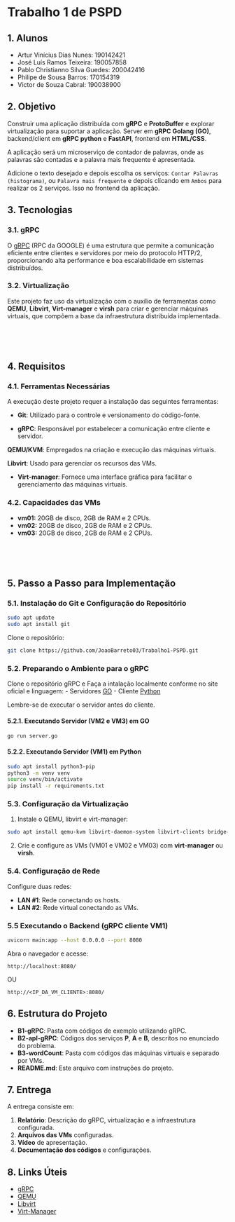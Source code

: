 # Trabalho 1 de PSPD


## 1. Alunos
- Artur Vinícius Dias Nunes: 190142421
- José Luís Ramos Teixeira: 190057858
- Pablo Christianno Silva Guedes: 200042416
- Philipe de Sousa Barros: 170154319
- Victor de Souza Cabral: 190038900



## 2. Objetivo

Construir uma aplicação distribuída com **gRPC** e **ProtoBuffer** e explorar virtualização para suportar a aplicação. Server em **gRPC Golang (GO)**, backend/client em **gRPC python** e **FastAPI**, frontend em **HTML/CSS**.

A aplicação será um microserviço de contador de palavras, onde as palavras são contadas e a palavra mais frequente é apresentada. 

Adicione o texto desejado e depois escolha os serviços: ```Contar Palavras (histograma)```, ou  ```Palavra mais frequente``` e depois clicando em ```Ambos``` para realizar os 2 serviços. Isso no frontend da aplicação.



## 3. Tecnologias

### 3.1. gRPC
O [gRPC](https://grpc.io/) (RPC da GOOGLE) é uma estrutura que permite a comunicação eficiente entre clientes e servidores por meio do protocolo HTTP/2, proporcionando alta performance e boa escalabilidade em sistemas distribuídos.

### 3.2. Virtualização

Este projeto faz uso da virtualização com o auxílio de ferramentas como **QEMU**, **Libvirt**, **Virt-manager** e **virsh** para criar e gerenciar máquinas virtuais, que compõem a base da infraestrutura distribuída implementada.

</br>
</br>
</br>



## 4. Requisitos

### 4.1. Ferramentas Necessárias

A execução deste projeto requer a instalação das seguintes ferramentas:

- **Git**: Utilizado para o controle e versionamento do código-fonte.

- **gRPC**: Responsável por estabelecer a comunicação entre cliente e servidor.

**QEMU/KVM**: Empregados na criação e execução das máquinas virtuais.

**Libvirt**: Usado para gerenciar os recursos das VMs.

- **Virt-manager**: Fornece uma interface gráfica para facilitar o gerenciamento das máquinas virtuais.


### 4.2. Capacidades das VMs
- **vm01:** 20GB de disco, 2GB de RAM e 2 CPUs.
- **vm02:** 20GB de disco, 2GB de RAM e 2 CPUs.
- **vm03:** 20GB de disco, 2GB de RAM e 2 CPUs.

</br>
</br>
</br>













## 5. Passo a Passo para Implementação

### 5.1. Instalação do Git e Configuração do Repositório

```bash
sudo apt update
sudo apt install git
```
Clone o repositório:
```bash
git clone https://github.com/JoaoBarreto03/Trabalho1-PSPD.git
```



### 5.2. Preparando o Ambiente para o gRPC

Clone o repositório gRPC e Faça a intalação localmente conforme no site oficial e linguagem: 
    - Servidores [GO](https://grpc.io/docs/languages/go/quickstart/)
    - Cliente  [Python](https://grpc.io/docs/languages/python/quickstart/)

Lembre-se de executar o servidor antes do cliente.



#### 5.2.1. Executando Servidor (VM2 e VM3) em GO


```bash
go run server.go
```



#### 5.2.2. Executando Servidor (VM1) em Python


```bash
sudo apt install python3-pip
python3 -m venv venv
source venv/bin/activate
pip install -r requirements.txt
```


### 5.3. Configuração da Virtualização



1. Instale o QEMU, libvirt e virt-manager:
```bash
sudo apt install qemu-kvm libvirt-daemon-system libvirt-clients bridge-utils virt-manager
```
2. Crie e configure as VMs (VM01 e VM02 e VM03) com **virt-manager** ou **virsh**.


### 5.4. Configuração de Rede
Configure duas redes:
- **LAN #1**: Rede conectando os hosts.
- **LAN #2**: Rede virtual conectando as VMs.




### 5.5 Executando o Backend (gRPC cliente VM1)


```bash
uvicorn main:app --host 0.0.0.0 --port 8080
```


Abra o navegador e acesse:

```
http://localhost:8080/
```

OU

```
http://<IP_DA_VM_CLIENTE>:8080/
```




## 6. Estrutura do Projeto


- **B1-gRPC**: Pasta com códigos de exemplo utilizando gRPC.
- **B2-apl-gRPC**: Códigos dos serviços **P**, **A** e **B**, descritos no enunciado do problema.
- **B3-wordCount**: Pasta com códigos das máquinas virtuais e separado por VMs.
- **README.md**: Este arquivo com instruções do projeto.


## 7. Entrega

A entrega consiste em:
1. **Relatório**: Descrição do gRPC, virtualização e a infraestrutura configurada.
2. **Arquivos das VMs** configuradas.
3. **Vídeo** de apresentação.
4. **Documentação dos códigos** e configurações.

## 8. Links Úteis


- [gRPC](https://grpc.io/)
- [QEMU](https://www.qemu.org/)
- [Libvirt](https://libvirt.org/)
- [Virt-Manager](https://virt-manager.org/)









<!-- ### Virtual Environment with python (venv)


```bash




python3 -m venv venv
pip install -r requirements.txt




```


## B.3


### VM1 (Ubunutu Desktop 22.04)


user vm1
ping 192.168.122.77

ssh vm1@192.168.122.77



#### Comandos

```bash

sudo apt install python3-pip
python3 -m venv venv
source venv/bin/activate
pip install -r requirements.txt
uvicorn main:app --host 0.0.0.0 --port 8080


```



### VM2 (Ubuntu Server 22.04)


user vm2
ping 192.168.122.35

ssh vm2@192.168.122.35



```bash

protoc --go_out=. --go-grpc_out=. proto/wordcount.proto

```


### VM3 (Ubuntu Server 22.04)


user: vm3
ping 192.168.122.151


ssh vm3@192.168.122.151 -->


